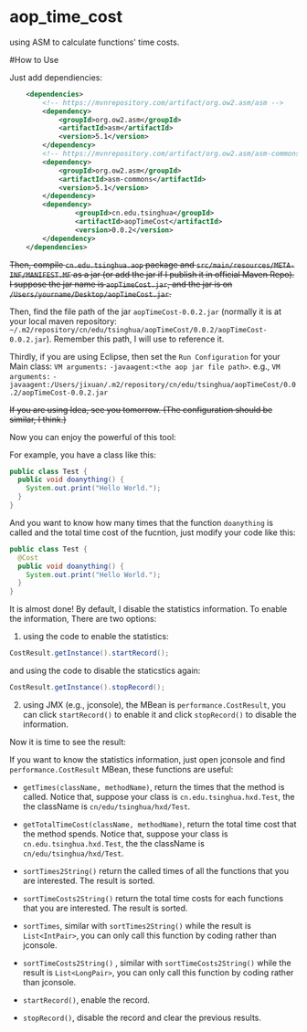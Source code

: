 # aop_time_cost
using ASM to calculate functions' time costs.


#How to Use

Just add dependiencies:

```xml
	<dependencies>
		<!-- https://mvnrepository.com/artifact/org.ow2.asm/asm -->
		<dependency>
			<groupId>org.ow2.asm</groupId>
			<artifactId>asm</artifactId>
			<version>5.1</version>
		</dependency>
		<!-- https://mvnrepository.com/artifact/org.ow2.asm/asm-commons -->
		<dependency>
			<groupId>org.ow2.asm</groupId>
			<artifactId>asm-commons</artifactId>
			<version>5.1</version>
		</dependency>
		<dependency>
    			<groupId>cn.edu.tsinghua</groupId>
    			<artifactId>aopTimeCost</artifactId>
    			<version>0.0.2</version>
		</dependency>
	</dependencies>
```

~~Then, compile `cn.edu.tsinghua.aop` package and `src/main/resources/META-INF/MANIFEST.MF` as a jar (or add the jar if I publish it in official Maven Repo). I suppose the jar name is `aopTimeCost.jar`, and the jar is on `/Users/yourname/Desktop/aopTimeCost.jar`.~~

Then, find the file path of the jar `aopTimeCost-0.0.2.jar` (normally it is at your local maven repository: ` ~/.m2/repository/cn/edu/tsinghua/aopTimeCost/0.0.2/aopTimeCost-0.0.2.jar`). Remember this path, I will use <the aop jar file path> to reference it.

Thirdly, if you are using Eclipse, then set the `Run Configuration` for your Main class:
`VM arguments:` `-javaagent:<the aop jar file path>`. e.g., `VM arguments:` `-javaagent:/Users/jixuan/.m2/repository/cn/edu/tsinghua/aopTimeCost/0.0.2/aopTimeCost-0.0.2.jar`

~~If you are using Idea, see you tomorrow. (The configuration should be similar, I think.)~~

Now you can enjoy the powerful of this tool:

For example, you have a class like this:

```java
public class Test {
  public void doanything() {
    System.out.print("Hello World.");
  }
}
```

And you want to know how many times that the function `doanything` is called and the total time cost of the fucntion, just modify your code like this:

```java
public class Test {
  @Cost
  public void doanything() {
    System.out.print("Hello World.");
  }
}
```

It is almost done! By default, I disable the statistics information. To enable the information, There are two options:

1. using the code to enable the statistics:

```java
CostResult.getInstance().startRecord();
```
and using the code to disable the staticstics again:

```java
CostResult.getInstance().stopRecord();
```

2. using JMX (e.g., jconsole), the MBean is `performance.CostResult`, you can click `startRecord()` to enable it and click `stopRecord()` to disable the information.

Now it is time to see the result:

If you want to know the statistics information, just open jconsole and find `performance.CostResult` MBean, these functions are useful:

* `getTimes(className, methodName)`, return the times that the method is called. Notice that, suppose your class is `cn.edu.tsinghua.hxd.Test`, the the className is `cn/edu/tsinghua/hxd/Test`.

* `getTotalTimeCost(className, methodName)`, return the total time cost that the method spends. Notice that, suppose your class is `cn.edu.tsinghua.hxd.Test`, the the className is `cn/edu/tsinghua/hxd/Test`.

* `sortTimes2String()` return the called times of all the functions that you are interested. The result is sorted.

*  `sortTimeCosts2String()` return the total time costs for each functions that you are interested. The result is sorted.

*  `sortTimes`, similar with `sortTimes2String()` while the result is `List<IntPair>`, you can only call this function by coding rather than jconsole.

*  `sortTimeCosts2String()` , similar with `sortTimeCosts2String()` while the result is `List<LongPair>`, you can only call this function by coding rather than jconsole.

* `startRecord()`, enable the record.
* `stopRecord()`,  disable the record and clear the previous results. 





